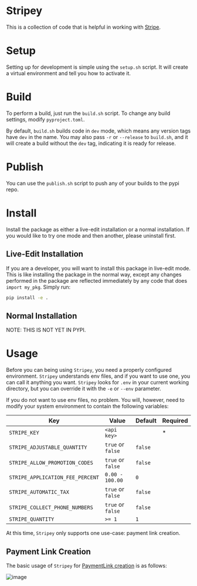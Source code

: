 # Stripey

This is a collection of code that is helpful in working with [Stripe](https://stripe.com/).

# Setup

Setting up for development is simple using the `setup.sh` script. It will create a virtual environment and tell you how to activate it.

# Build

To perform a build, just run the `build.sh` script. To change any build settings, modify `pyproject.toml`.

By default, `build.sh` builds code in `dev` mode, which means any version tags have `dev` in the name. You may also pass `-r` or `--release` to `build.sh`, and it will create a build without the `dev` tag, indicating it is ready for release.

# Publish

You can use the `publish.sh` script to push any of your builds to the pypi repo.

# Install

Install the package as either a live-edit installation or a normal installation. If you would like to try one mode and then another, please uninstall first.

## Live-Edit Installation

If you are a developer, you will want to install this package in live-edit mode. This is like installing the package in the normal way, except any changes performed in the package are reflected immediately by any code that does `import my_pkg`. Simply run:

```sh
pip install -e .
```

## Normal Installation

NOTE: THIS IS NOT YET IN PYPI.

<!-- ```sh
pip install happy-common-utils
``` -->

# Usage

Before you can being using `Stripey`, you need a properly configured environment. `Stripey` understands env files, and if you want to use one, you can call it anything you want. `Stripey` looks for `.env` in your current working directory, but you can override it with the `-e` or `--env` parameter.

If you do not want to use env files, no problem. You will, however, need to modify your system environment to contain the following variables:

| Key                              | Value             | Default | Required |
| -------------------------------- | ----------------- | ------- | -------- |
| `STRIPE_KEY`                     | `<api key>`       |         | *        |
| `STRIPE_ADJUSTABLE_QUANTITY`     | `true` or `false` | `false` |          |
| `STRIPE_ALLOW_PROMOTION_CODES`   | `true` or `false` | `false` |          |
| `STRIPE_APPLICATION_FEE_PERCENT` | `0.00 - 100.00`   | `0`     |          |
| `STRIPE_AUTOMATIC_TAX`           | `true` or `false` | `false` |          |
| `STRIPE_COLLECT_PHONE_NUMBERS`   | `true` or `false` | `false` |          |
| `STRIPE_QUANTITY`                | `>= 1`            | `1`     |          |

At this time, `Stripey` only supports one use-case: payment link creation.

## Payment Link Creation

The basic usage of `Stripey` for [PaymentLink creation](https://docs.stripe.com/api/payment-link/create) is as follows:

![image](usage-1.png)
